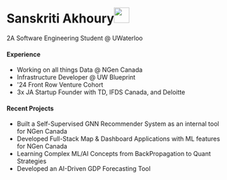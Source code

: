 <h1 align="left"><b>Sanskriti Akhoury</b><img src="https://media.giphy.com/media/hvRJCLFzcasrR4ia7z/giphy.gif" width="35"></h1>
2A Software Engineering Student @ UWaterloo

#### Experience
<!--  -->
- Working on all things Data @ NGen Canada
- Infrastructure Developer @ UW Blueprint
- '24 Front Row Venture Cohort
- 3x JA Startup Founder with TD, IFDS Canada, and Deloitte

#### Recent Projects
<!--  -->
- Built a Self-Supervised GNN Recommender System as an internal tool for NGen Canada 
- Developed Full-Stack Map & Dashboard Applications with ML features for NGen Canada
- Learning Complex ML/AI Concepts from BackPropagation to Quant Strategies
- Developed an AI-Driven GDP Forecasting Tool 

